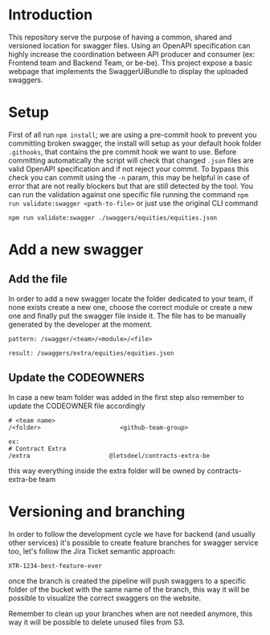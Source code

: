 # Introduction

This repository serve the purpose of having a common, shared and versioned location for swagger files.
Using an OpenAPI specification can highly increase the coordination between API producer and consumer (ex: Frontend team and Backend Team, or be-be).
This project expose a basic webpage that implements the SwaggerUiBundle to display the uploaded swaggers.

# Setup

First of all run `npm install`; we are using a pre-commit hook to prevent you committing broken swagger, the install will setup as your default hook folder `.githooks`, that contains the pre commit hook we want to use.
Before committing automatically the script will check that changed `.json` files are valid OpenAPI specification and if not reject your commit.
To bypass this check you can commit using the `-n` param, this may be helpful in case of error that are not really blockers but that are still detected by the tool.
You can run the validation against one specific file running the command `npm run validate:swagger <path-to-file>` or just use the original CLI command

```
npm run validate:swagger ./swaggers/equities/equities.json
```

# Add a new swagger

## Add the file

In order to add a new swagger locate the folder dedicated to your team, if none exists create a new one, choose the correct module or create a new one and finally put the swagger file inside it.
The file has to be manually generated by the developer at the moment.

```
pattern: /swagger/<team>/<module>/<file>

result: /swaggers/extra/equities/equities.json
```

## Update the CODEOWNERS

In case a new team folder was added in the first step also remember to update the CODEOWNER file accordingly

```
# <team name>
/<folder>                      <github-team-group>

ex:
# Contract Extra
/extra                      @letsdeel/contracts-extra-be

```

this way everything inside the extra folder will be owned by contracts-extra-be team

# Versioning and branching

In order to follow the development cycle we have for backend (and usually other services) it's possible to create feature branches for swagger service too, let's follow the Jira Ticket semantic approach:

`XTR-1234-best-feature-ever`

once the branch is created the pipeline will push swaggers to a specific folder of the bucket with the same name of the branch, this way it will be possible to visualize the correct swaggers on the website.

Remember to clean up your branches when are not needed anymore, this way it will be possible to delete unused files from S3.
